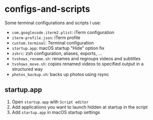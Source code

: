 # configs-and-scripts
Some terminal configurations and scripts I use:
* `com.googlecode.iterm2.plist`: iTerm configuration
* `iterm-profile.json`: iTerm profile
* `custom.terminal`: Terminal configuration
* `startup.app`: macOS startup "Hide" option fix
* `zshrc`: zsh configuration, aliases, exports, ...
* `tvshows_rename.sh`: renames and regroups videos and subtitles
* `tvshows_move.sh`: copies renamed videos to specified output in a structured way
* `photos_backup.sh`: backs up photos using rsync

## startup.app
1. Open `startup.app` with `Script editor`
2. Add applications you want to launch hidden at startup in the script
3. Add `startup.app` in macOS startup settings
